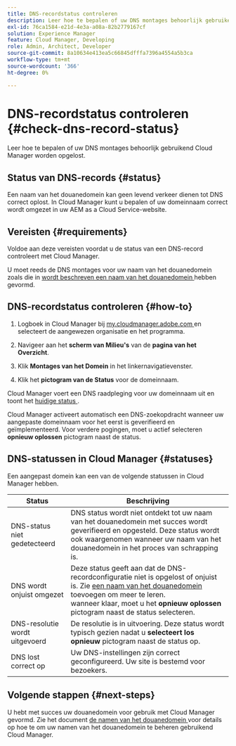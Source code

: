 ```yaml
---
title: DNS-recordstatus controleren
description: Leer hoe te bepalen of uw DNS montages behoorlijk gebruikend Cloud Manager worden opgelost.
exl-id: 76ca1584-e21d-4e3a-a08a-82b2779167cf
solution: Experience Manager
feature: Cloud Manager, Developing
role: Admin, Architect, Developer
source-git-commit: 8a10634e413ea5c66845dfffa7396a4554a5b3ca
workflow-type: tm+mt
source-wordcount: '366'
ht-degree: 0%

---
```



# DNS-recordstatus controleren {#check-dns-record-status}

Leer hoe te bepalen of uw DNS montages behoorlijk gebruikend Cloud Manager worden opgelost.

## Status van DNS-records {#status}

Een naam van het douanedomein kan geen levend verkeer dienen tot DNS correct oplost. In Cloud Manager kunt u bepalen of uw domeinnaam correct wordt omgezet in uw AEM as a Cloud Service-website.

## Vereisten {#requirements}

Voldoe aan deze vereisten voordat u de status van een DNS-record controleert met Cloud Manager.

U moet reeds de DNS montages voor uw naam van het douanedomein zoals die in [ wordt beschreven een naam van het douanedomein ](/help/implementing/cloud-manager/custom-domain-names/add-custom-domain-name.md) hebben gevormd.

## DNS-recordstatus controleren {#how-to}

1. Logboek in Cloud Manager bij [ my.cloudmanager.adobe.com ](https://my.cloudmanager.adobe.com/) en selecteert de aangewezen organisatie en het programma.

1. Navigeer aan het **scherm van Milieu&#39;s** van de **pagina van het Overzicht**.

1. Klik **Montages van het Domein** in het linkernavigatievenster.

1. Klik het **pictogram van de Status** voor de domeinnaam.

Cloud Manager voert een DNS raadpleging voor uw domeinnaam uit en toont het [ huidige status ](#statuses).

Cloud Manager activeert automatisch een DNS-zoekopdracht wanneer uw aangepaste domeinnaam voor het eerst is geverifieerd en geïmplementeerd. Voor verdere pogingen, moet u actief selecteren **opnieuw oplossen** pictogram naast de status.

## DNS-statussen in Cloud Manager {#statuses}

Een aangepast domein kan een van de volgende statussen in Cloud Manager hebben.

| Status | Beschrijving |
| --- | --- |
| DNS-status niet gedetecteerd | DNS status wordt niet ontdekt tot uw naam van het douanedomein met succes wordt geverifieerd en opgesteld. Deze status wordt ook waargenomen wanneer uw naam van het douanedomein in het proces van schrapping is. |
| DNS wordt onjuist omgezet | Deze status geeft aan dat de DNS-recordconfiguratie niet is opgelost of onjuist is. Zie [ een naam van het douanedomein ](/help/implementing/cloud-manager/custom-domain-names/add-custom-domain-name.md) toevoegen om meer te leren.<br> wanneer klaar, moet u het **opnieuw oplossen** pictogram naast de status selecteren. |
| DNS-resolutie wordt uitgevoerd | De resolutie is in uitvoering. Deze status wordt typisch gezien nadat u **selecteert los opnieuw** pictogram naast de status op. |
| DNS lost correct op | Uw DNS-instellingen zijn correct geconfigureerd. Uw site is bestemd voor bezoekers. |

## Volgende stappen {#next-steps}

U hebt met succes uw douanedomein voor gebruik met Cloud Manager gevormd. Zie het document [ de namen van het douanedomein ](/help/implementing/cloud-manager/custom-domain-names/managing-custom-domain-names.md) voor details op hoe te om uw namen van het douanedomein te beheren gebruikend Cloud Manager.
